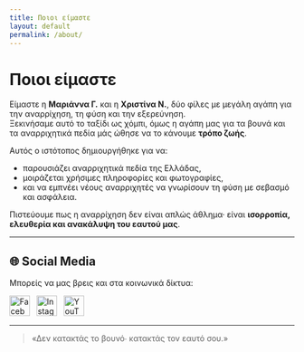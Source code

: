 ```yaml
---
title: Ποιοι είμαστε
layout: default
permalink: /about/
---
```


#  Ποιοι είμαστε

Είμαστε η **Μαριάννα Γ.** και η **Χριστίνα Ν.**, δύο φίλες με μεγάλη αγάπη για την αναρρίχηση, τη φύση και την εξερεύνηση.  
Ξεκινήσαμε αυτό το ταξίδι ως χόμπι, όμως η αγάπη μας για τα βουνά και τα αναρριχητικά πεδία μάς ώθησε να το κάνουμε **τρόπο ζωής**.

Αυτός ο ιστότοπος δημιουργήθηκε για να:
- παρουσιάζει αναρριχητικά πεδία της Ελλάδας,  
- μοιράζεται χρήσιμες πληροφορίες και φωτογραφίες,  
- και να εμπνέει νέους αναρριχητές να γνωρίσουν τη φύση με σεβασμό και ασφάλεια.  

Πιστεύουμε πως η αναρρίχηση δεν είναι απλώς άθλημα· είναι **ισορροπία, ελευθερία και ανακάλυψη του εαυτού μας**.  

---

## 🌐 Social Media

Μπορείς να μας βρεις και στα κοινωνικά δίκτυα:

<div class="social-icons" style="display:flex; gap:12px; align-items:center; margin:8px 0 16px;">
  <a href="https://facebook.com/" target="_blank" rel="noopener" aria-label="Facebook">
    <img src="/cayman/assets/icons/facebook.png" alt="Facebook" width="36" height="36">
  </a>
  <a href="https://instagram.com/" target="_blank" rel="noopener" aria-label="Instagram">
    <img src="/cayman/assets/icons/instagram.png" alt="Instagram" width="36" height="36">
  </a>
  <a href="https://youtube.com/" target="_blank" rel="noopener" aria-label="YouTube">
    <img src="/cayman/assets/icons/youtube.png" alt="YouTube" width="36" height="36">
  </a>
</div>

---

> «Δεν κατακτάς το βουνό∙ κατακτάς τον εαυτό σου.»
